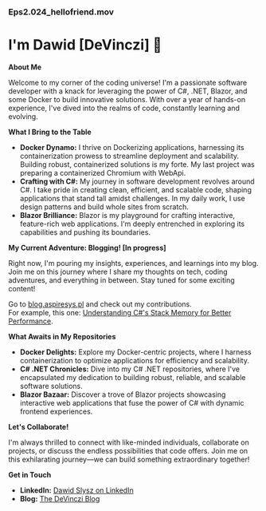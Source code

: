 <h3>Eps2.024_hellofriend.mov</h3>

<h1>I'm Dawid [DeVinczi] 🚀</h1>

<p><strong>About Me</strong></p>
<p>Welcome to my corner of the coding universe! I'm a passionate software developer with a knack for leveraging the power of C#, .NET, Blazor, and some Docker to build innovative solutions. With over a year of hands-on experience, I've dived into the realms of code, constantly learning and evolving.</p>

<p><strong>What I Bring to the Table</strong></p>
<ul>
  <li><strong>Docker Dynamo:</strong> I thrive on Dockerizing applications, harnessing its containerization prowess to streamline deployment and scalability. Building robust, containerized solutions is my forte. My last project was preparing a containerized Chromium with WebApi.</li>
  <li><strong>Crafting with C#:</strong> My journey in software development revolves around C#. I take pride in creating clean, efficient, and scalable code, shaping applications that stand tall amidst challenges. In my daily work, I use design patterns and build whole sites from scratch.</li>
  <li><strong>Blazor Brilliance:</strong> Blazor is my playground for crafting interactive, feature-rich web applications. I'm deeply entrenched in exploring its capabilities and pushing its boundaries.</li>
</ul>

<p><strong>My Current Adventure: Blogging! [In progress]</strong></p>
<p>Right now, I'm pouring my insights, experiences, and learnings into my blog. Join me on this journey where I share my thoughts on tech, coding adventures, and everything in between. Stay tuned for some exciting content!</p>
<p>Go to <a href="https://blog.aspiresys.pl">blog.aspiresys.pl</a> and check out my contributions. </br>
For example, this one: <a href="https://blog.aspiresys.pl/technology/understanding-c-s-stack-memory-for-better-performance/">Understanding C#'s Stack Memory for Better Performance</a>.</p>

<p><strong>What Awaits in My Repositories</strong></p>
<ul>
  <li><strong>Docker Delights:</strong> Explore my Docker-centric projects, where I harness containerization to optimize applications for efficiency and scalability.</li>
  <li><strong>C# .NET Chronicles:</strong> Dive into my C# .NET repositories, where I've encapsulated my dedication to building robust, reliable, and scalable software solutions.</li>
  <li><strong>Blazor Bazaar:</strong> Discover a trove of Blazor projects showcasing interactive web applications that fuse the power of C# with dynamic frontend experiences.</li>
</ul>

<p><strong>Let's Collaborate!</strong></p>
<p>I'm always thrilled to connect with like-minded individuals, collaborate on projects, or discuss the endless possibilities that code offers. Join me on this exhilarating journey—we can build something extraordinary together!</p>

<p><strong>Get in Touch</strong></p>
<ul>
  <li><strong>LinkedIn:</strong> <a href="https://pl.linkedin.com/in/dawid-slysz-733813268">Dawid Slysz on LinkedIn</a></li>
  <li><strong>Blog:</strong> <a href="https://thedevincziblog.pl">The DeVinczi Blog</a></li>
</ul>
